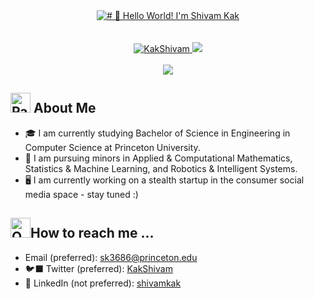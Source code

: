 <div align="center">
  <a href="https://skstud.io/">
    <img src="https://raw.githubusercontent.com/Shivamkak19/Shivamkak19/main/logo_pin.gif" alt="# 👋 Hello World! I'm Shivam Kak" title="# 👋 Hello World! I'm Shivam Kak"/>
  </a>
  <br>
  <br>
  <br>
  <a href="https://twitter.com/KakShivam">
    <img src="https://img.shields.io/badge/Twitter-fcfcfd?style=for-the-badge&logo=twitter&logoColor=0F0E1B" alt="KakShivam" >
  </a>
  <a href="https://www.linkedin.com/in/shivamkak/">
    <img src="https://img.shields.io/badge/LinkedIn-fcfcfd?style=for-the-badge&logo=linkedin&logoColor=0F0E1B"/>
  </a>
  <br><br>
  <img src="https://api.visitorbadge.io/api/visitors?path=https%3A%2F%2Fgithub.com%2Fygzdvr%2Fygzdvr&label=VISITORS&labelColor=%5145d9&countColor=%fcfcfd" />
</div>


## <img src="https://raw.githubusercontent.com/Tarikul-Islam-Anik/Animated-Fluent-Emojis/master/Emojis/Activities/Party%20Popper.png" alt="Party Popper" width="32" height="32"/> About Me
- 🎓 I am currently studying Bachelor of Science in Engineering in Computer Science at Princeton University.
- 📝 I am pursuing minors in Applied & Computational Mathematics, Statistics & Machine Learning, and Robotics & Intelligent Systems.
- 🖥️ I am currently working on a stealth startup in the consumer social media space - stay tuned :)



## <img src="https://raw.githubusercontent.com/Tarikul-Islam-Anik/Animated-Fluent-Emojis/master/Emojis/Objects/Open%20Mailbox%20with%20Raised%20Flag.png" alt="Open Mailbox with Raised Flag" width="32" height="32" />How to reach me ...
- Email (preferred): sk3686@princeton.edu
-  🐦‍⬛ Twitter (preferred): [KakShivam](https://twitter.com/KakShivam)
-  💼 LinkedIn (not preferred): [shivamkak](https://linkedin.com/in/shivamkak/)
